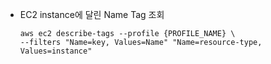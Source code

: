 - EC2 instance에 달린 Name Tag 조회
    ```
    aws ec2 describe-tags --profile {PROFILE_NAME} \
    --filters "Name=key, Values=Name" "Name=resource-type, Values=instance"
    ```